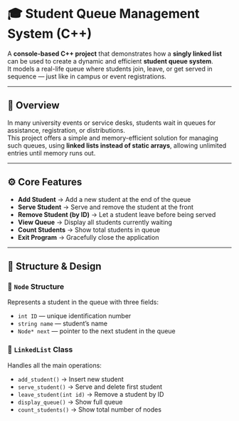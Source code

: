 # 🎓 Student Queue Management System (C++)  

A **console-based C++ project** that demonstrates how a **singly linked list** can be used to create a dynamic and efficient **student queue system**.  
It models a real-life queue where students join, leave, or get served in sequence — just like in campus or event registrations.

---

## 📘 Overview  

In many university events or service desks, students wait in queues for assistance, registration, or distributions.  
This project offers a simple and memory-efficient solution for managing such queues, using **linked lists instead of static arrays**, allowing unlimited entries until memory runs out.

---

## ⚙️ Core Features  

- **Add Student** → Add a new student at the end of the queue  
- **Serve Student** → Serve and remove the student at the front  
- **Remove Student (by ID)** → Let a student leave before being served  
- **View Queue** → Display all students currently waiting  
- **Count Students** → Show total students in queue  
- **Exit Program** → Gracefully close the application  

---

## 🧩 Structure & Design  

### 🔹 `Node` Structure  
Represents a student in the queue with three fields:  
- `int ID` — unique identification number  
- `string name` — student’s name  
- `Node* next` — pointer to the next student in the queue  

### 🔹 `LinkedList` Class  
Handles all the main operations:  
- `add_student()` → Insert new student  
- `serve_student()` → Serve and delete first student  
- `leave_student(int id)` → Remove a student by ID  
- `display_queue()` → Show full queue  
- `count_students()` → Show total number of nodes  

